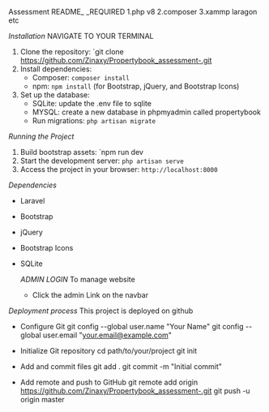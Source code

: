 Assessment README\_
\_REQUIRED
1.php v8
2.composer
3.xammp laragon etc

_Installation_
NAVIGATE TO YOUR TERMINAL

1. Clone the repository: `git clone https://github.com/Zinaxy/Propertybook_assessment-.git
2. Install dependencies:
    - Composer: `composer install`
    - npm: `npm install` (for Bootstrap, jQuery, and Bootstrap Icons)
3. Set up the database:
    - SQLite: update the .env file to sqlite
    - MYSQL: create a new database in phpmyadmin called propertybook
    - Run migrations: `php artisan migrate`

_Running the Project_

1. Build bootstrap assets: `npm run dev
2. Start the development server: `php artisan serve`
3. Access the project in your browser: `http://localhost:8000`

_Dependencies_

-   Laravel
-   Bootstrap
-   jQuery
-   Bootstrap Icons
-   SQLite

    _ADMIN LOGIN_
    To manage website

    -   Click the admin Link on the navbar

_Deployment process_
This project is deployed on github

-   Configure Git
    git config --global user.name "Your Name"
    git config --global user.email "your.email@example.com"

-   Initialize Git repository
    cd path/to/your/project
    git init

-   Add and commit files
    git add .
    git commit -m "Initial commit"
-   Add remote and push to GitHub
    git remote add origin https://github.com/Zinaxy/Propertybook_assessment-.git
    git push -u origin master
